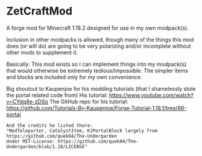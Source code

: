 # ZetCraftMod

A forge mod for Minecraft 1.18.2 designed for use in my own modpack(s).

Inclusion in other modpacks is allowed, though many of the things this mod does (or will do) are going to be very polarizing and/or incomplete without other mods to supplement it.

Basically: This mod exists so I can implement things into my modpack(s) that would otherwise be extremely tedious/impossible.
The simpler items and blocks are included only for my own convenience.


Big shoutout to Kaupenjoe for his modding tutorials (that I shamelessly stole the portal related code from)
    His tutorial: https://www.youtube.com/watch?v=CYdq8e-zDSo
    The GitHub repo for his tutorial: https://github.com/Tutorials-By-Kaupenjoe/Forge-Tutorial-1.18.1/tree/66-portal

    And the credits he listed there:
    "ModTeleporter, CatalystItem, KJPortalBlock largely from https://github.com/quek04/The-Undergarden
    Under MIT-License: https://github.com/quek04/The-Undergarden/blob/1.18/LICENSE"